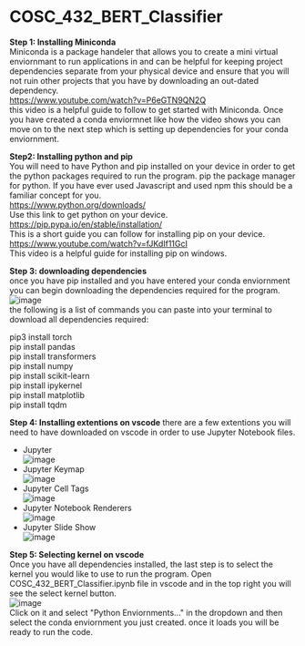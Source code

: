 # COSC_432_BERT_Classifier
**Step 1: Installing Miniconda**    
Miniconda is a package handeler that allows you to create a mini virtual enviornmant to run applications in and can be helpful for keeping project dependencies separate from your physical device and ensure that you will not ruin other projects that you have by downloading an out-dated dependency.    
https://www.youtube.com/watch?v=P6eGTN9QN2Q    
this video is a helpful guide to follow to get started with Miniconda. Once you have created a conda enviormnet like how the video shows you can move on to the next step which is setting up dependencies for your conda enviornment.    

**Step2: Installing python and pip**    
You will need to have Python and pip installed on your device in order to get the python packages required to run the program. pip the package manager for python. If you have ever used Javascript and used npm this should be a familiar concept for you.    
https://www.python.org/downloads/      
Use this link to get python on your device.    
https://pip.pypa.io/en/stable/installation/    
This is a short guide you can follow for installing pip on your device.        
https://www.youtube.com/watch?v=fJKdIf11GcI    
This video is a helpful guide for installing pip on windows.    

**Step 3: downloading dependencies**    
once you have pip installed and you have entered your conda enviornment you can begin downloading the dependencies required for the program.   
![image](https://github.com/Ryan4412/COSC_432_BERT_Classifier/assets/103439799/439b2a09-e5e2-417c-a566-853999680bd8)      
the following is a list of commands you can paste into your terminal to download all dependencies required:   
  
pip3 install torch     
pip install pandas    
pip install transformers   
pip install numpy   
pip install scikit-learn    
pip install ipykernel     
pip install matplotlib     
pip install tqdm    

**Step 4: Installing extentions on vscode**
there are a few extentions you will need to have downloaded on vscode in order to use Jupyter Notebook files.     
  - Jupyter         
    ![image](https://github.com/Ryan4412/COSC_432_BERT_Classifier/assets/103439799/ade6fe1f-5e84-46f4-b4d0-c95fb3916889)        
  - Jupyter Keymap          
    ![image](https://github.com/Ryan4412/COSC_432_BERT_Classifier/assets/103439799/a971833e-c0f3-41bf-a837-988b8d42c79a)        
  - Jupyter Cell Tags      
    ![image](https://github.com/Ryan4412/COSC_432_BERT_Classifier/assets/103439799/8ae978a5-d389-4f69-87ac-6ba4286fb8da)      
  - Jupyter Notebook Renderers          
    ![image](https://github.com/Ryan4412/COSC_432_BERT_Classifier/assets/103439799/5e66eae5-6cce-4d9a-8ca7-41464e2d5460)      
  - Jupyter Slide Show      
    ![image](https://github.com/Ryan4412/COSC_432_BERT_Classifier/assets/103439799/c80f1227-56c4-439f-beac-182ece354029)          
             
**Step 5: Selecting kernel on vscode**     
Once you have all dependencies installed, the last step is to select the kernel you would like to use to run the program. Open COSC_432_BERT_Classifier.ipynb file in vscode and in the top right you will see the select kernel button.     
![image](https://github.com/Ryan4412/COSC_432_BERT_Classifier/assets/103439799/6e3ce1ad-0471-4899-8b1d-bc965b8b6e18)     
Click on it and select "Python Enviornments..." in the dropdown and then select the conda enviornment you just created. once it loads you will be ready to run the code.


